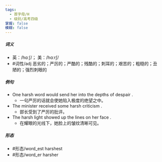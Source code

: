 ```yaml
---
tags:
  - 首字母/H
  - 级别/高考四级
掌握: false
模糊: false
---
```

##### 词义
- 英：/hɑːʃ/； 美：/hɑːrʃ/
- #词性/adj  恶劣的；严厉的；严酷的；残酷的；刺耳的；艰苦的；粗糙的；丑陋的；强烈刺眼的
##### 例句
- One harsh word would send her into the depths of despair .
	- 一句严厉的话就会使她陷入极度的绝望之中。
- The minister received some harsh criticism .
	- 部长受到了严厉的批评。
- The harsh light showed up the lines on her face .
	- 在耀眼的光线下，她脸上的皱纹清晰可见。
##### 形态
- #形态/word_est harshest
- #形态/word_er harsher
